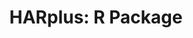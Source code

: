 ---
layout: page
title: "HARplus: R Package"
description: "Officially available on CRAN, HARplus enhances GEMPACK users' experience by streamlining 'har' and 'sl4' file processing for multiple inputs simultaneously."
img: assets/img/project_covers/R_logo.png
redirect: https://cran.r-project.org/web/packages/HARplus/index.html
importance: 1
category: Academic
---